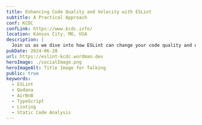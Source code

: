 ```yaml
---
title: Enhancing Code Quality and Velocity with ESLint
subtitle: A Practical Approach
conf: KCDC
confLink: https://www.kcdc.info/
location: Kansas City, MO, USA
description: |
  Join us as we dive into how ESLint can change your code quality and development speed. We'll cover the details and internals of static code analysis and show you exactly how ESLint can spot and fix issues, keeping your code clean and efficient. We're not just talking theory – we'll get our hands dirty by creating custom ESLint rules that fit just right for your projects. This talk is all about giving you the real-world tools and know-how to make ESLint work harder for you, so you can write better code faster, without the headaches.
pubDate: 2024-06-28
url: https://eslint-kcdc.wordman.dev
heroImage: ./socialImage.png
heroImageAlt: Title Image for Talking
public: true
keywords: 
  - ESLint
  - Qodana
  - AirBnB
  - TypeScript
  - Linting
  - Static Code Analysis
---
```

